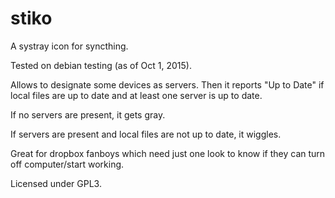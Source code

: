 # stiko
A systray icon for syncthing.

Tested on debian testing (as of Oct 1, 2015).

Allows to designate some devices as servers. Then it reports "Up to Date" if local files are up to date and at least one server is up to date.

If no servers are present, it gets gray. 

If servers are present and local files are not up to date, it wiggles. 

Great for dropbox fanboys which need just one look to know if they can turn off computer/start working.

Licensed under GPL3.
